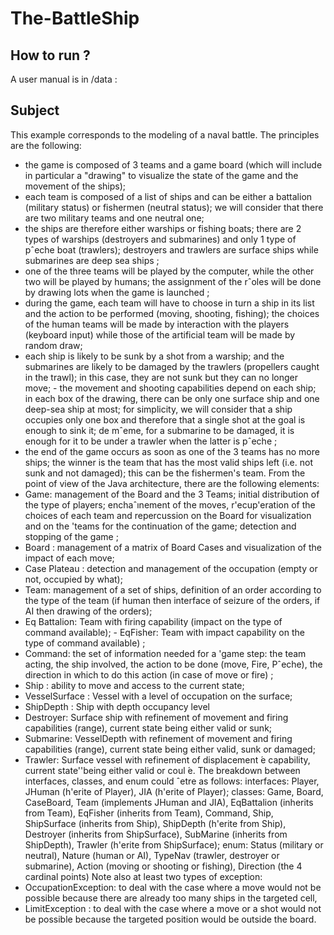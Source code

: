 # The-BattleShip

## How to run ?
A user manual is in /data :

## Subject






This example corresponds to the modeling of a naval battle. The principles are the following:
 - the game is composed of 3 teams and a game board (which will include in particular a "drawing" to visualize the state of the game and the movement of the ships); 
- each team is composed of a list of ships and can be either a battalion (military status) or fishermen (neutral status); we will consider that there are two military teams and one neutral one;
 - the ships are therefore either warships or fishing boats; there are 2 types of warships (destroyers and submarines) and only 1 type of pˆeche boat (trawlers); destroyers and trawlers are surface ships while submarines are deep sea ships ;
 - one of the three teams will be played by the computer, while the other two will be played by humans; the assignment of the rˆoles will be done by drawing lots when the game is launched ;
 - during the game, each team will have to choose in turn a ship in its list and the action to be performed (moving, shooting, fishing); the choices of the human teams will be made by interaction with the players (keyboard input) while those of the artificial team will be made by random draw; 
- each ship is likely to be sunk by a shot from a warship; and the submarines are likely to be damaged by the trawlers (propellers caught in the trawl); in this case, they are not sunk but they can no longer move; - the movement and shooting capabilities depend on each ship; in each box of the drawing, there can be only one surface ship and one deep-sea ship at most; for simplicity, we will consider that a ship occupies only one box and therefore that a single shot at the goal is enough to sink it; de mˆeme, for a submarine to be damaged, it is enough for it to be under a trawler when the latter is pˆeche ; 
- the end of the game occurs as soon as one of the 3 teams has no more ships; the winner is the team that has the most valid ships left (i.e. not sunk and not damaged); this can be the fishermen's team. From the point of view of the Java architecture, there are the following elements: 
- Game: management of the Board and the 3 Teams; initial distribution of the type of players; enchaˆınement of the moves, r'ecup'eration of the choices of each team and repercussion on the Board for visualization and on the 'teams for the continuation of the game; detection and stopping of the game ; 
- Board : management of a matrix of Board Cases and visualization of the impact of each move;
 - Case Plateau : detection and management of the occupation (empty or not, occupied by what); 
- Team: management of a set of ships, definition of an order according to the type of the team (if human then interface of seizure of the orders, if AI then drawing of the orders);
 - Eq Battalion: Team with firing capability (impact on the type of command available); - EqFisher: Team with impact capability on the type of command available) ;
 - Command: the set of information needed for a 'game step: the team acting, the ship involved, the action to be done (move, Fire, Pˆeche), the direction in which to do this action (in case of move or fire) ;
 - Ship : ability to move and access to the current state; 
- VesselSurface : Vessel with a level of occupation on the surface;
 - ShipDepth : Ship with depth occupancy level 
- Destroyer: Surface ship with refinement of movement and firing capabilities (range), current state being either valid or sunk;
 - Submarine: VesselDepth with refinement of movement and firing capabilities (range), current state being either valid, sunk or damaged; 
- Trawler: Surface vessel with refinement of displacement ́e capability, current state''being either valid or coul ́e. The breakdown between interfaces, classes, and enum could ˆetre as follows: interfaces: Player, JHuman (h'erite of Player), JIA (h'erite of Player); classes: Game, Board, CaseBoard, Team (implements JHuman and JIA), EqBattalion (inherits from Team), EqFisher (inherits from Team), Command, Ship, ShipSurface (inherits from Ship), ShipDepth (h'erite from Ship), Destroyer (inherits from ShipSurface), SubMarine (inherits from ShipDepth), Trawler (h'erite from ShipSurface);
 enum: Status (military or neutral), Nature (human or AI), TypeNav (trawler, destroyer or submarine), Action (moving or shooting or fishing), Direction (the 4 cardinal points) Note also at least two types of exception: 
- OccupationException: to deal with the case where a move would not be possible because there are already too many ships in the targeted cell, 
- LimitException : to deal with the case where a move or a shot would not be possible because the targeted position would be outside the board.

